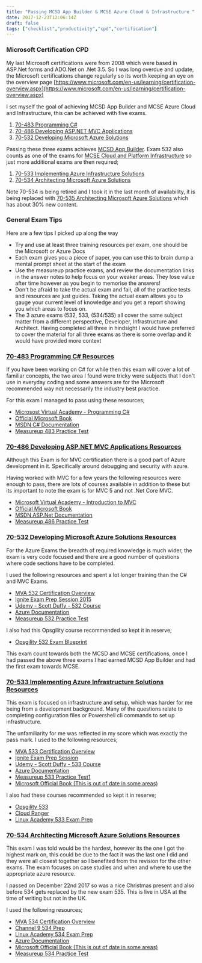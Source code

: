 ```yaml
---
title: "Passing MCSD App Builder & MCSE Azure Cloud & Infrastructure "
date: 2017-12-23T12:06:14Z
draft: false
tags: ["checklist","productivity","cpd","certification"]
---
```


### Microsoft Certification CPD

My last Microsoft certifications were from 2008 which were based in ASP.Net forms and ADO.Net on .Net 3.5. So I was long overdue and update, the Microsoft certifications change regularly so its worth keeping an eye on the overview page [https://www.microsoft.com/en-us/learning/certification-overview.aspx](https://www.microsoft.com/en-us/learning/certification-overview.aspx)

I set myself the goal of achieving MCSD App Builder and MCSE Azure Cloud and Infrastructure, this can be achieved with five exams.

1. [70-483 Programming C#](https://www.microsoft.com/en-us/learning/exam-70-483.aspx)
2. [70-486 Developing ASP.NET MVC Applications](https://www.microsoft.com/en-us/learning/exam-70-486.aspx)
3. [70-532 Developing Microsoft Azure Solutions](https://www.microsoft.com/en-us/learning/exam-70-532.aspx)

Passing these three exams achieves [MCSD App Builder](https://www.microsoft.com/en-us/learning/mcsd-app-builder-certification.aspx). Exam 532 also counts as one of the exams for [MCSE Cloud and Platform Infrastructure](https://www.microsoft.com/en-us/learning/mcse-cloud-platform-infrastructure.aspx) so just more additional exams are then required;

1. [70-533 Implementing Azure Infrastructure Solutions](https://www.microsoft.com/en-us/learning/exam-70-533.aspx)
2. [70-534 Architecting Microsoft Azure Solutions](https://www.microsoft.com/en-gb/learning/exam-70-534.aspx)

Note 70-534 is being retired and I took it in the last month of availability, it is being replaced with [70-535 Architecting Microsoft Azure Solutions](https://www.microsoft.com/en-us/learning/exam-70-535.aspx) which has about 30% new content.

### General Exam Tips

Here are a few tips I picked up along the way

* Try and use at least three training resources per exam, one should be the Microsoft or Azure Docs
* Each exam gives you a piece of paper, you can use this to brain dump a mental prompt sheet at the start of the exam
* Use the measureup practice exams, and review the documentation links in the answer notes to help focus on your weaker areas. They lose value after time however as you begin to memorise the answers!
* Don't be afraid to take the actual exam and fail, all of the practice tests and resources are just guides. Taking the actual exam allows you to gauge your current level of knowledge and you get a report showing you which areas to focus on.
* The 3 azure exams (532, 533, (534/535) all cover the same subject matter from a different perspective, Developer, Infrastructure and Architect. Having completed all three in hindsight I would have preferred to cover the material for all three exams as there is some overlap and it would have provided more context

### [70-483 Programming C# Resources](https://www.microsoft.com/en-us/learning/exam-70-483.aspx) 

If you have been working on C# for while then this exam will cover a lot of familiar concepts, the two area I found were tricky were subjects that I don't use in everyday coding and some answers are for the Microsoft recommended way not necessarily the industry best practice.

For this exam I managed to pass using these resources;

* [Microsost Virtual Academy - Programming C#](https://mva.microsoft.com/en-US/training-courses/programming-in-c-jump-start-14254?l=j0iuozSfB_6900115888)
* [Official Microsoft Book](https://www.amazon.co.uk/Exam-Ref-70-483-Programming-MCSD/dp/0735676828?SubscriptionId=AKIAILSHYYTFIVPWUY6Q&tag=duc08-21&linkCode=xm2&camp=2025&creative=165953&creativeASIN=0735676828)
* [MSDN C# Documentation](https://docs.microsoft.com/en-us/dotnet/csharp/)
* [Measureup 483 Practice Test](http://www.measureup.com/70-483-Programming-in-C-P4220.aspx)

### [70-486 Developing ASP.NET MVC Applications Resources](https://www.microsoft.com/en-us/learning/exam-70-486.aspx)

Although this Exam is for MVC certification there is a good part of Azure development in it. Specifically around debugging and security with azure.

Having worked with MVC for a few years the following resources were enough to pass, there are lots of courses available in addition to these but its important to note the exam is for MVC 5 and not .Net Core MVC.

* [Microsoft Virtual Academy - Introduction to MVC](https://mva.microsoft.com/en-US/training-courses/introduction-to-aspnet-mvc-8322)
* [Official Microsoft Book](https://www.amazon.com/Exam-Ref-70-486-Developing-Applications/dp/0735677220)
* [MSDN ASP.Net Documentation](https://docs.microsoft.com/en-us/aspnet/#pivot=aspnet)
* [Measureup 486 Practice Test](http://www.measureup.com/70-486-Developing-ASPNET-Web-Applications-P5134.aspx)

### [70-532 Developing Microsoft Azure Solutions Resources](https://www.microsoft.com/en-us/learning/exam-70-532.aspx)

For the Azure Exams the breadth of required knowledge is much wider, the exam is very code focused and there are a good number of questions where code sections have to be completed.

I used the following resources and spent a lot longer training than the C# and MVC Exams. 

* [MVA 532 Certification Overview](https://mva.microsoft.com/en-US/training-courses/certification-exam-overview-70532-developing-microsoft-azure-solutions-17404?l=YmdM8DmjD_506218965)
* [Ignite Exam Prep Session 2015](https://www.youtube.com/watch?v=gTpX4tZkYkw)
* [Udemy -  Scott Duffy - 532 Course](https://www.udemy.com/70532-azure/)
* [Azure Documentation](https://docs.microsoft.com/en-us/azure/)
* [Measureup 532 Practice Test](http://www.measureup.com/Product.aspx?ProductId=5566)

I also had this Opsgility course recommended so kept it in reserve;

* [Opsgility 532 Exam Blueprint](https://www.opsgility.com/courses/player/70-532-exam-blueprint)

This exam count towards both the MCSD and MCSE certifications, once I had passed the above three exams I had earned MCSD App Builder and had the first exam towards MCSE.

### [70-533 Implementing Azure Infrastructure Solutions Resources](https://www.microsoft.com/en-us/learning/exam-70-533.aspx)

This exam is focused on infrastructure and setup, which was harder for me being from a development background. Many of the questions relate to completing configuration files or Powershell cli commands to set up infrastructure.

The unfamiliarity for me was reflected in my score which was exactly the pass mark. I used to the following resources;

* [MVA 533 Certification Overview](https://mva.microsoft.com/en-US/training-courses/certification-exam-overview-70533-implementing-microsoft-azure-infrastructure-solutions-17405?l=9TjC0QmjD_2606218965)
* [Ignite Exam Prep Session](https://channel9.msdn.com/Events/Ignite/2016/BRK3262)
* [Udemy - Scott Duffy - 533 Course](https://www.udemy.com/70533-azure/learn/v4/overview)
* [Azure Documentation](https://docs.microsoft.com/en-us/azure/)
* [Measureup 533 Practice Test1](http://www.measureup.com/70-533-Implementing-Microsoft-Azure-Infrastructure-Solutions-P5520.aspx)
* [Microsoft Official Book (This is out of date in some areas)](https://www.microsoft.com/en-gb/learning/exam-70-533.aspx)

I also had these courses recommended so kept it in reserve;

* [Opsgility 533](https://www.opsgility.com/CertificationTraining/Cert70533)
* [Cloud Ranger](http://www.cloudranger.net/azure-training/)
* [Linux Academy 533 Exam Prep](https://linuxacademy.com/cp/modules/view/id/123?utm_source=website&utm_medium=blog&utm_campaign=NewCourse_8%2F22)


### [70-534 Architecting Microsoft Azure Solutions Resources](https://www.microsoft.com/en-gb/learning/exam-70-534.aspx)

This exam I was told would be the hardest, however its the one I got the highest mark on, this could be due to the fact it was the last one I did and they were all closest together so I benefited from the revision for the other exams. The exam focuses on case studies and when and where to use the appropriate azure resource.

I passed on December 22nd 2017 so was a nice Christmas present and also before 534 gets replaced by the new exam 535. This is live in USA at the time of writing but not in the UK.

I  used the following  resources;

* [MVA 534 Certification Overview](https://mva.microsoft.com/en-US/training-courses/certification-exam-overview-70534-architecting-microsoft-azure-solutions-17406?l=HvO3aUmjD_1906218965)
* [Channel 9 534 Prep](https://channel9.msdn.com/Blogs/mcpexamprep/70-534-Architecting-Microsoft-Azure-Solutions)
* [Linux Academy 534 Exam Prep](https://linuxacademy.com/cp/modules/view/id/94)
* [Azure Documentation](https://docs.microsoft.com/en-us/azure/)
* [Microsoft Official Book (This is out of date in some areas)](https://www.safaribooksonline.com/library/view/exam-ref-70-534/9780735697706/)
* [Measureup 534 Practice Test](http://www.measureup.com/Architecting-Microsoft-Azure-Solutions-English-P5528.aspx)


